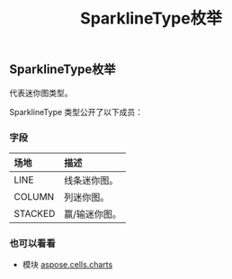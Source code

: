 ﻿---
title: SparklineType枚举
second_title: Aspose.Cells for Python via .NET API 参考资料
description:
type: docs
weight: 630
url: /zh/python-net/aspose.cells.charts/sparklinetype/
is_root: false
---
##  SparklineType枚举
代表迷你图类型。



SparklineType 类型公开了以下成员：

### 字段
|场地|描述|
| :- | :- |
| LINE |线条迷你图。|
| COLUMN |列迷你图。|
| STACKED |赢/输迷你图。|



### 也可以看看
* 模块 [aspose.cells.charts](..)
